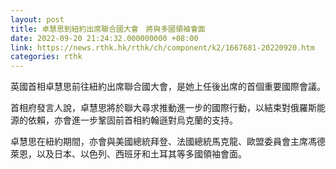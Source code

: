 ```yaml
---
layout: post
title: 卓慧思到紐約出席聯合國大會　將與多國領袖會面
date: 2022-09-20 21:24:32.000000000 +08:00
link: https://news.rthk.hk/rthk/ch/component/k2/1667681-20220920.htm
categories: rthk
---
```


英國首相卓慧思前往紐約出席聯合國大會，是她上任後出席的首個重要國際會議。

首相府發言人說，卓慧思將於聯大尋求推動進一步的國際行動，以結束對俄羅斯能源的依賴，亦會進一步鞏固前首相約翰遜對烏克蘭的支持。

卓慧思在紐約期間，亦會與美國總統拜登、法國總統馬克龍、歐盟委員會主席馮德萊恩，以及日本、以色列、西班牙和土耳其等多國領袖會面。
